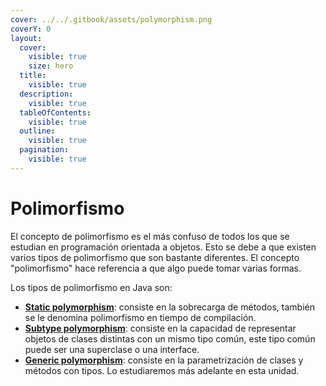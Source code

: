 ```yaml
---
cover: ../../.gitbook/assets/polymorphism.png
coverY: 0
layout:
  cover:
    visible: true
    size: hero
  title:
    visible: true
  description:
    visible: true
  tableOfContents:
    visible: true
  outline:
    visible: true
  pagination:
    visible: true
---
```


# Polimorfismo

El concepto de polimorfismo es el más confuso de todos los que se estudian en programación orientada a objetos. Esto se debe a que existen varios tipos de polimorfismo que son bastante diferentes. El concepto "polimorfismo" hace referencia a que algo puede tomar varias formas.

Los tipos de polimorfismo en Java son:

* [**Static polymorphism**](polimorfismo-estatico.-sobrecarga-de-metodos..md): consiste en la sobrecarga de métodos, también se le denomina polimorfismo en tiempo de compilación.
* [**Subtype polymorphism**](polimorfismo-de-subtipos.md): consiste en la capacidad de representar objetos de clases distintas con un mismo tipo común, este tipo común puede ser una superclase o una interface.
* [**Generic polymorphism**](../genericos.md): consiste en la parametrización de clases y métodos con tipos. Lo estudiaremos más adelante en esta unidad.
